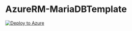 # AzureRM-MariaDBTemplate

[![Deploy to Azure](http://azuredeploy.net/deploybutton.png)](https://azuredeploy.net/)
